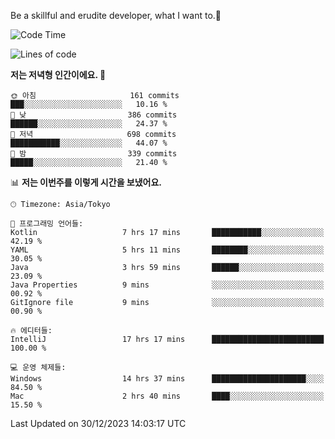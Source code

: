 Be a skillful and erudite developer, what I want to.👶

<!--START_SECTION:waka-->
![Code Time](http://img.shields.io/badge/Code%20Time-389%20hrs%2035%20mins-blue)

![Lines of code](https://img.shields.io/badge/%EC%A0%80%EB%8A%94%20%EC%97%AC%ED%83%9C%EA%B9%8C%EC%A7%80%20-748.8%20thousand%20%EC%A4%84%EC%9D%98%20%EC%BD%94%EB%93%9C%EB%A5%BC%20%EC%9E%91%EC%84%B1%ED%96%88%EC%96%B4%EC%9A%94.-blue)

**저는 저녁형 인간이에요. 🦉** 

```text
🌞 아침                     161 commits         ███░░░░░░░░░░░░░░░░░░░░░░   10.16 % 
🌆 낮　                     386 commits         ██████░░░░░░░░░░░░░░░░░░░   24.37 % 
🌃 저녁                     698 commits         ███████████░░░░░░░░░░░░░░   44.07 % 
🌙 밤　                     339 commits         █████░░░░░░░░░░░░░░░░░░░░   21.40 % 
```


📊 **저는 이번주를 이렇게 시간을 보냈어요.** 

```text
🕑︎ Timezone: Asia/Tokyo

💬 프로그래밍 언어들: 
Kotlin                   7 hrs 17 mins       ███████████░░░░░░░░░░░░░░   42.19 % 
YAML                     5 hrs 11 mins       ████████░░░░░░░░░░░░░░░░░   30.05 % 
Java                     3 hrs 59 mins       ██████░░░░░░░░░░░░░░░░░░░   23.09 % 
Java Properties          9 mins              ░░░░░░░░░░░░░░░░░░░░░░░░░   00.92 % 
GitIgnore file           9 mins              ░░░░░░░░░░░░░░░░░░░░░░░░░   00.90 % 

🔥 에디터들: 
IntelliJ                 17 hrs 17 mins      █████████████████████████   100.00 % 

💻 운영 체제들: 
Windows                  14 hrs 37 mins      █████████████████████░░░░   84.50 % 
Mac                      2 hrs 40 mins       ████░░░░░░░░░░░░░░░░░░░░░   15.50 % 
```


 Last Updated on 30/12/2023 14:03:17 UTC
<!--END_SECTION:waka-->
